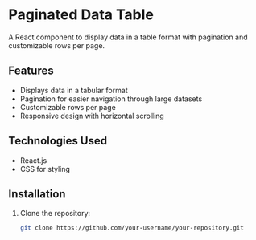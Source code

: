 # Paginated Data Table

A React component to display data in a table format with pagination and customizable rows per page.

## Features

- Displays data in a tabular format
- Pagination for easier navigation through large datasets
- Customizable rows per page
- Responsive design with horizontal scrolling

## Technologies Used

- React.js
- CSS for styling

## Installation

1. Clone the repository:

   ```bash
   git clone https://github.com/your-username/your-repository.git
